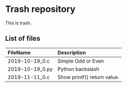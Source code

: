 # Trash repository

This is trash.

## List of files

| FileName        | Description
|:----------------|:----------------------------|
| 2019-10-19_0.c  | Simple Odd or Even          |
| 2019-10-19_0.py | Python backslash            |
| 2019-11-11_0.c  | Show printf() return value. |

